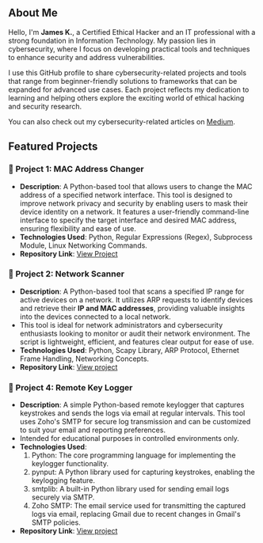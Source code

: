 ## About Me
Hello, I'm **James K.**, a Certified Ethical Hacker and an IT professional with a strong foundation in Information Technology. My passion lies in cybersecurity, where I focus on developing practical tools and techniques to enhance security and address vulnerabilities.  

I use this GitHub profile to share cybersecurity-related projects and tools that range from beginner-friendly solutions to frameworks that can be expanded for advanced use cases. Each project reflects my dedication to learning and helping others explore the exciting world of ethical hacking and security research.

You can also check out my cybersecurity-related articles on [Medium](https://medium.com/@jayk6fx).

## Featured Projects  

### 🔄 Project 1: MAC Address Changer  
- **Description**: A Python-based tool that allows users to change the MAC address of a specified network interface. This tool is designed to improve network privacy and security by enabling users to mask their device identity on a network. It features a user-friendly command-line interface to specify the target interface and desired MAC address, ensuring flexibility and ease of use.  
- **Technologies Used**: Python, Regular Expressions (Regex), Subprocess Module, Linux Networking Commands.  
- **Repository Link**: [View Project](https://github.com/mghtyspm/Mac-Changer/)

### 🔄 Project 2: Network Scanner  
- **Description**: A Python-based tool that scans a specified IP range for active devices on a network. It utilizes ARP requests to identify devices and retrieve their **IP and MAC addresses**, providing valuable insights into the devices connected to a local network.
- This tool is ideal for network administrators and cybersecurity enthusiasts looking to monitor or audit their network environment. The script is lightweight, efficient, and features clear output for ease of use.
- **Technologies Used**: Python, Scapy Library, ARP Protocol, Ethernet Frame Handling, Networking Concepts.
- **Repository Link**: [View project](https://github.com/mghtyspm/Network-Scanner/)

### 🔄 Project 4: Remote Key Logger  
- **Description**: A simple Python-based remote keylogger that captures keystrokes and sends the logs via email at regular intervals. This tool uses Zoho's SMTP for secure log transmission and can be customized to suit your email and reporting preferences.
- Intended for educational purposes in controlled environments only.
- **Technologies Used**:
  1. Python: The core programming language for implementing the keylogger functionality.
  2. pynput: A Python library used for capturing keystrokes, enabling the keylogging feature.
  3. smtplib: A built-in Python library used for sending email logs securely via SMTP.
  4. Zoho SMTP: The email service used for transmitting the captured logs via email, replacing Gmail due to recent changes in Gmail's SMTP policies.
- **Repository Link**: [View project](https://github.com/mghtyspm/keylogger)
